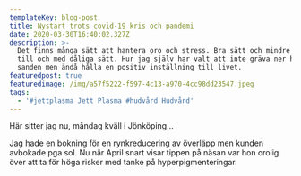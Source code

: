 ```yaml
---
templateKey: blog-post
title: Nystart trots covid-19 kris och pandemi
date: 2020-03-30T16:40:02.327Z
description: >-
  Det finns många sätt att hantera oro och stress. Bra sätt och mindre bra sätt,
  till och med dåliga sätt. Hur jag själv har valt att inte gräva ner huvudet i
  sanden men ändå hålla en positiv inställning till livet.
featuredpost: true
featuredimage: /img/a57f5222-f597-4c13-a970-4cc98dd23547.jpeg
tags:
  - '#jettplasma Jett Plasma #hudvård Hudvård'
---
```

Här sitter jag nu, måndag kväll i Jönköping...

Jag hade en bokning för en rynkreducering av överläpp men kunden avbokade pga sol. Nu när April snart visar tippen på näsan var hon orolig över att ta för höga risker med tanke på hyperpigmenteringar.
